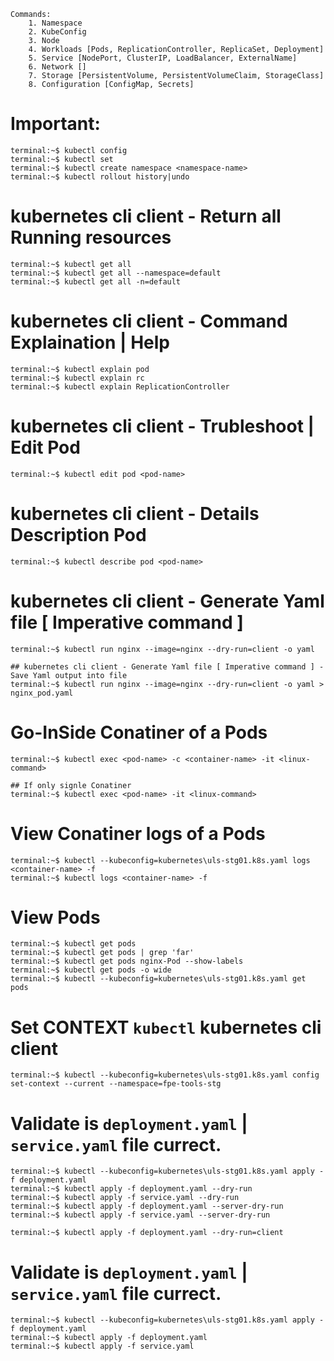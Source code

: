```
Commands:
	1. Namespace
	2. KubeConfig
	3. Node
	4. Workloads [Pods, ReplicationController, ReplicaSet, Deployment]
	5. Service [NodePort, ClusterIP, LoadBalancer, ExternalName]
	6. Network []
	7. Storage [PersistentVolume, PersistentVolumeClaim, StorageClass]
	8. Configuration [ConfigMap, Secrets]
```	
	
# Important:
	terminal:~$ kubectl config
	terminal:~$ kubectl set
	terminal:~$ kubectl create namespace <namespace-name>
	terminal:~$ kubectl rollout history|undo
	
	
# kubernetes cli client - Return all Running resources
	terminal:~$ kubectl get all
	terminal:~$ kubectl get all --namespace=default
	terminal:~$ kubectl get all -n=default


# kubernetes cli client - Command Explaination | Help
	terminal:~$ kubectl explain pod
	terminal:~$ kubectl explain rc
	terminal:~$ kubectl explain ReplicationController

# kubernetes cli client - Trubleshoot | Edit Pod
	terminal:~$ kubectl edit pod <pod-name>

# kubernetes cli client - Details Description Pod
	terminal:~$ kubectl describe pod <pod-name>
	
# kubernetes cli client - Generate Yaml file [ Imperative command ]
	terminal:~$ kubectl run nginx --image=nginx --dry-run=client -o yaml
	
	## kubernetes cli client - Generate Yaml file [ Imperative command ] - Save Yaml output into file
	terminal:~$ kubectl run nginx --image=nginx --dry-run=client -o yaml > nginx_pod.yaml

# Go-InSide Conatiner of a Pods
	terminal:~$ kubectl exec <pod-name> -c <container-name> -it <linux-command> 
	
	## If only signle Conatiner
	terminal:~$ kubectl exec <pod-name> -it <linux-command> 

# View Conatiner logs of a Pods
	terminal:~$ kubectl --kubeconfig=kubernetes\uls-stg01.k8s.yaml logs <container-name> -f
	terminal:~$ kubectl logs <container-name> -f

# View Pods 
	terminal:~$ kubectl get pods
	terminal:~$ kubectl get pods | grep 'far'
	terminal:~$ kubectl get pods nginx-Pod --show-labels
	terminal:~$ kubectl get pods -o wide
	terminal:~$ kubectl --kubeconfig=kubernetes\uls-stg01.k8s.yaml get pods


# Set CONTEXT `kubectl` kubernetes cli client
	terminal:~$ kubectl --kubeconfig=kubernetes\uls-stg01.k8s.yaml config set-context --current --namespace=fpe-tools-stg

# Validate is `deployment.yaml` | `service.yaml` file currect.
	terminal:~$ kubectl --kubeconfig=kubernetes\uls-stg01.k8s.yaml apply -f deployment.yaml
	terminal:~$ kubectl apply -f deployment.yaml --dry-run
	terminal:~$ kubectl apply -f service.yaml --dry-run
	terminal:~$ kubectl apply -f deployment.yaml --server-dry-run
	terminal:~$ kubectl apply -f service.yaml --server-dry-run
	
	terminal:~$ kubectl apply -f deployment.yaml --dry-run=client

# Validate is `deployment.yaml` | `service.yaml` file currect.
	terminal:~$ kubectl --kubeconfig=kubernetes\uls-stg01.k8s.yaml apply -f deployment.yaml
	terminal:~$ kubectl apply -f deployment.yaml
	terminal:~$ kubectl apply -f service.yaml

